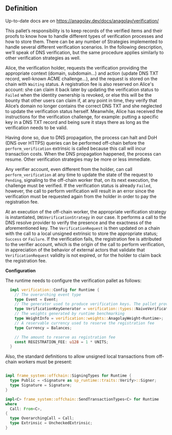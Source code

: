 ## Definition

Up-to-date docs are on https://anagolay.dev/docs/anagolay/verification/

This pallet’s responsibility is to keep records of the verified items and their proofs to know how to handle different types of verification processes and how to store them. There can be any number of Strategies implemented to handle several different verification scenarios. In the following description, we’ll speak of DNS verification, but the same procedure applies similarly to other verification strategies as well.

Alice, the verification holder, requests the verification providing the appropriate context (domain, subdomain…) and action (update DNS TXT record, well-known ACME challenge...), and the request is stored on the chain with `Waiting` status. A registration fee is also reserved on Alice's account: she can claim it back later by updating the verification status to `Failed` when the identity ownership is revoked, or else this will be the bounty that other users can claim if, at any point in time, they verify that Alice’s domain no longer contains the correct DNS TXT and she neglected to update the verification status herself. Meanwhile, Alice has received the instructions for the verification challenge, for example: putting a specific key in a DNS TXT record and being sure it stays there as long as the verification needs to be valid.

Having done so, due to DNS propagation, the process can halt and DoH (DNS over HTTPS) queries can be performed off-chain before the `perform_verification` extrinsic is called because this call will incur transaction costs. When the DNS propagation happened, the process can resume. Other verification strategies may be more or less immediate.

Any verifier account, even different from the holder, can call `perform_verification` at any time to update the state of the request to `Pending`, signaling to the off-chain worker that, on its next execution, the challenge must be verified. If the verification status is already `Failed`, however, the call to perform verification will result in an error since the verification must be requested again from the holder in order to pay the registration fee.

At an execution of the off-chain worker, the appropriate verification strategy is instantiated, `DNSVerificationStrategy` in our case. It performs a call to the DNS resolve provider to verify the presence and the exactness of the aforementioned key. The `VerificationRequest` is then updated on a chain with the call to a local unsigned extrinsic to store the appropriate status; `Success` or `Failure`. If the verification fails, the registration fee is attributed to the verifier account, which is the origin of the call to perform verification, in appreciation of the behavior of external actors that validate that `VerificationRequest` validity is not expired, or for the holder to claim back the registration fee.

**Configuration**

The runtime needs to configure the verification pallet as follows:

```rust
  impl verification::Config for Runtime {
    // The overarching event type
    type Event = Event;
    // The generator used to produce verification keys. The pallet provide [`NaiveVerificationKeyGenerator`] to use by default
    type VerificationKeyGenerator = verification::types::NaiveVerificationKeyGenerator<Runtime>;
    // The weights generated by runtime benchmarking
    type WeightInfo = verification::weights::AnagolayWeight<Runtime>;
    // A reservable currency used to reserve the registration fee
    type Currency = Balances;

    // The amount to reserve as registration fee
    const REGISTRATION_FEE: u128 = 1 * UNITS;
  }
```

Also, the standard definitions to allow unsigned local transactions from off-chain workers must be present:

```rust

impl frame_system::offchain::SigningTypes for Runtime {
  type Public = <Signature as sp_runtime::traits::Verify>::Signer;
  type Signature = Signature;
}

impl<C> frame_system::offchain::SendTransactionTypes<C> for Runtime
where
  Call: From<C>,
{
  type OverarchingCall = Call;
  type Extrinsic = UncheckedExtrinsic;
}

```

